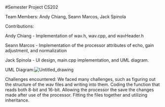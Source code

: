 #Semester Project CS202

Team Members: Andy Chiang, Seann Marcos, Jack Spinola

Contributions:

Andy Chiang - Implementation of wav.h, wav.cpp, and wavHeader.h

Seann Marcos - Implementation of the processor attributes of echo, gain adjustment, and normalization

Jack Spinola - UI design, main.cpp implementation, and UML diagram.

UML Diagram:![Untitled_drawing](https://user-images.githubusercontent.com/77953300/145170504-a6d98d9f-b754-42c1-bbda-1b1ddb9f6f39.png)


Challenges encountered:
We faced many challenges, such as figuring out the structure of the wav files and writing into them. Coding the function that reads both 8-bit and 16-bit. Allowing the processor the save the changes made after use of the processor. Fitting the files together and utilizing inheritance. 


